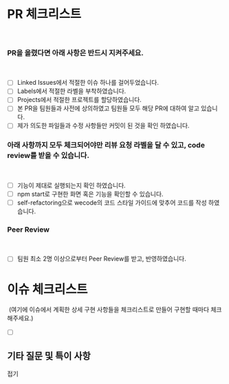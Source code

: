 # PR 체크리스트

​

### PR을 올렸다면 아래 사항은 반드시 지켜주세요.

​

- [ ] Linked Issues에서 적절한 이슈 하나를 걸어두었습니다.
- [ ] Labels에서 적절한 라벨을 부착하였습니다.
- [ ] Projects에서 적절한 프로젝트를 할당하였습니다.
- [ ] 본 PR을 팀원들과 사전에 상의하였고 팀원들 모두 해당 PR에 대하여 알고 있습니다.
- [ ] 제가 의도한 파일들과 수정 사항들만 커밋이 된 것을 확인 하였습니다.
      ​

### 아래 사항까지 모두 체크되어야만 리뷰 요청 라벨을 달 수 있고, code review를 받을 수 있습니다.

​

- [ ] 기능이 제대로 실행되는지 확인 하였습니다.
- [ ] npm start로 구현한 화면 혹은 기능을 확인할 수 있습니다.
- [ ] self-refactoring으로 wecode의 코드 스타일 가이드에 맞추어 코드를 작성 하였습니다.
      ​

### Peer Review

​

- [ ] 팀원 최소 2명 이상으로부터 Peer Review를 받고, 반영하였습니다.
      ​

# 이슈 체크리스트

​
(여기에 이슈에서 계획한 상세 구현 사항들을 체크리스트로 만들어 구현할 때마다 체크해주세요.)
​

- [ ]
  ​

## 기타 질문 및 특이 사항

접기
